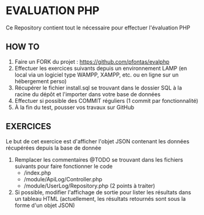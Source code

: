 # EVALUATION PHP

Ce Repository contient tout le nécessaire pour effectuer l'évaluation PHP

## HOW TO

1. Faire un FORK du projet : https://github.com/pfontas/evalphp
2. Effectuer les exercices suivants depuis un environnement LAMP (en local via un logiciel type WAMPP, XAMPP, etc. ou en ligne sur un hébergement perso)
3. Récupérer le fichier install.sql se trouvant dans le dossier SQL à la racine du dépôt et l'importer dans votre base de données
4. Effectuer si possible des COMMIT réguliers (1 commit par fonctionnalité)
5. À la fin du test, pousser vos travaux sur GitHub

## EXERCICES

Le but de cet exercice est d'afficher l'objet JSON contenant les données récupérées depuis la base de donnée

1. Remplacer les commentaires @TODO se trouvant dans les fichiers suivants pour faire fonctionner le code
	* /index.php
	* /module/ApiLog/Controller.php
	* /module/UserLog/Repository.php (2 points à traiter)
2. Si possible, modifier l'affichage de sortie pour lister les résultats dans un tableau HTML (actuellement, les résultats retournés sont sous la forme d'un objet JSON)

